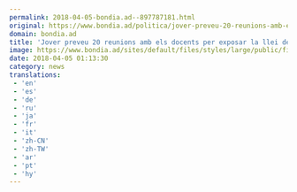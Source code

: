 ```yaml
---
permalink: 2018-04-05-bondia.ad--897787181.html
original: https://www.bondia.ad/politica/jover-preveu-20-reunions-amb-els-docents-exposar-la-llei-del-cos
domain: bondia.ad
title: 'Jover preveu 20 reunions amb els docents per exposar la llei del cos'
image: https://www.bondia.ad/sites/default/files/styles/large/public/field/image/p._06_baix_eric_jover_jgr.jpg?itok=bWSjBUZG
date: 2018-04-05 01:13:30
category: news
translations: 
 - 'en'
 - 'es'
 - 'de'
 - 'ru'
 - 'ja'
 - 'fr'
 - 'it'
 - 'zh-CN'
 - 'zh-TW'
 - 'ar'
 - 'pt'
 - 'hy'
---
```


